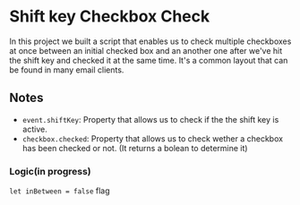 # Shift key Checkbox Check

In this project we built a script that enables us to check multiple checkboxes at once between an initial checked box and an another one after we've hit the shift key and checked it at the same time. It's a common layout that can be found in many email clients.

## Notes

* `event.shiftKey`: Property that allows us to check if the the shift key is active.
* `checkbox.checked`: Property that allows us to check wether a checkbox has been checked or not. (It returns a bolean to determine it)

### Logic(in progress)

`let inBetween = false` flag  
